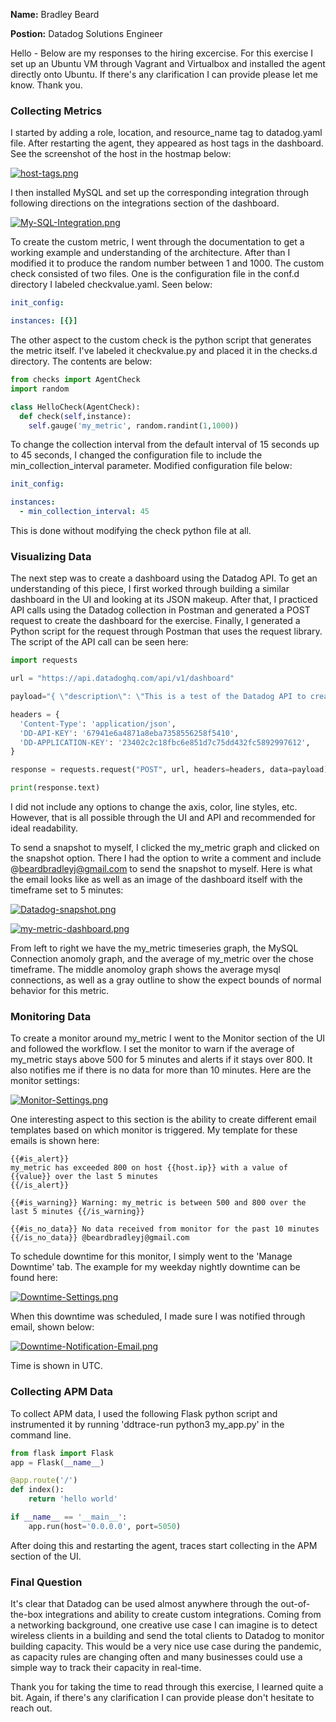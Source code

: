 **Name:** Bradley Beard

**Postion:** Datadog Solutions Engineer

Hello - Below are my responses to the hiring excercise. For this exercise I set up an Ubuntu VM through Vagrant and Virtualbox and installed the agent directly onto Ubuntu. If there's any clarification I can provide please let me know. Thank you. 


### Collecting Metrics

I started by adding a role, location, and resource_name tag to datadog.yaml file. After restarting the agent, they appeared as host tags in the dashboard. See the screenshot of the host in the hostmap below:

[![host-tags.png](https://i.postimg.cc/gj0wZTyh/host-tags.png)](https://postimg.cc/xJWTrg4j)


I then installed MySQL and set up the corresponding integration through following directions on the integrations section of the dashboard. 


[![My-SQL-Integration.png](https://i.postimg.cc/JzR55Qy5/My-SQL-Integration.png)](https://postimg.cc/fJgdwmfV)


To create the custom metric, I went through the documentation to get a working example and understanding of the architecture. After than I modified it to produce the random number between 1 and 1000. The custom check consisted of two files. One is the configuration file in the conf.d directory I labeled checkvalue.yaml. Seen below:

```yaml
init_config:

instances: [{}]
```

The other aspect to the custom check is the python script that generates the metric itself. I've labeled it checkvalue.py and placed it in the checks.d directory. The contents are below:

```python
from checks import AgentCheck
import random

class HelloCheck(AgentCheck):
  def check(self,instance):
    self.gauge('my_metric', random.randint(1,1000))
```

To change the collection interval from the default interval of 15 seconds up to 45 seconds, I changed the configuration file to include the min_collection_interval parameter. Modified configuration file below:

```yaml
init_config:

instances: 
  - min_collection_interval: 45
```

This is done without modifying the check python file at all. 

### Visualizing Data 

The next step was to create a dashboard using the Datadog API. To get an understanding of this piece, I first worked through building a similar dashboard in the UI and looking at its JSON makeup. After that, I practiced API calls using the Datadog collection in Postman and generated a POST request to create the dashboard for the exercise. Finally, I generated a Python script for the request through Postman that uses the request library. The script of the API call can be seen here:

```python
import requests

url = "https://api.datadoghq.com/api/v1/dashboard"

payload="{ \"description\": \"This is a test of the Datadog API to create a dashboard\", \"is_read_only\": false, \"layout_type\": \"ordered\", \"notify_list\": [], \"title\": \"Bradley Beard API Dashboard\", \"widgets\": [ { \"definition\": { \"title\": \"my_metric over time\", \"type\": \"timeseries\", \"requests\": [ { \"q\": \"avg:my_metric{host:vagrant}\" } ] } }, { \"definition\": { \"title\": \"Avg of mysql.net.connections\", \"type\": \"timeseries\", \"requests\": [ { \"q\": \"anomalies(avg:mysql.net.connections{host:vagrant}, 'basic', 2)\" } ] } }, { \"definition\": { \"title\": \"Avg of my_metric over host:vagrant\", \"type\": \"query_value\", \"requests\": [ { \"q\": \"avg:my_metric{host:vagrant}.rollup(avg, 3600)\" } ], \"type\": \"query_value\" } } ] }"

headers = {
  'Content-Type': 'application/json',
  'DD-API-KEY': '67941e6a4871a8eba7358556258f5410',
  'DD-APPLICATION-KEY': '23402c2c18fbc6e851d7c75dd432fc5892997612',
}

response = requests.request("POST", url, headers=headers, data=payload)

print(response.text)
```

I did not include any options to change the axis, color, line styles, etc. However, that is all possible through the UI and API and recommended for ideal readability. 

To send a snapshot to myself, I clicked the my_metric graph and clicked on the snapshot option. There I had the option to write a comment and include @beardbradleyj@gmail.com to send the snapshot to myself. Here is what the email looks like as well as an image of the dashboard itself with the timeframe set to 5 minutes:

[![Datadog-snapshot.png](https://i.postimg.cc/2jxBQLW4/Datadog-snapshot.png)](https://postimg.cc/NL5MYMpM)

[![my-metric-dashboard.png](https://i.postimg.cc/TYwhn7f6/my-metric-dashboard.png)](https://postimg.cc/K46Z251q)

From left to right we have the my_metric timeseries graph, the MySQL Connection anomoly graph, and the average of my_metric over the chose timeframe. The middle anomoloy graph shows the average mysql connections, as well as a gray outline to show the expect bounds of normal behavior for this metric. 


### Monitoring Data 

To create a monitor around my_metric I went to the Monitor section of the UI and followed the workflow. I set the monitor to warn if the average of my_metric stays above 500 for 5 minutes and alerts if it stays over 800. It also notifies me if there is no data for more than 10 minutes. Here are the monitor settings:

[![Monitor-Settings.png](https://i.postimg.cc/x8dHJ96r/Monitor-Settings.png)](https://postimg.cc/XGTXt6Mx)

One interesting aspect to this section is the ability to create different email templates based on which monitor is triggered. My template for these emails is shown here:

```
{{#is_alert}} 
my_metric has exceeded 800 on host {{host.ip}} with a value of {{value}} over the last 5 minutes
{{/is_alert}} 

{{#is_warning}} Warning: my_metric is between 500 and 800 over the last 5 minutes {{/is_warning}}

{{#is_no_data}} No data received from monitor for the past 10 minutes {{/is_no_data}} @beardbradleyj@gmail.com
```

To schedule downtime for this monitor, I simply went to the 'Manage Downtime' tab. The example for my weekday nightly downtime can be found here: 

[![Downtime-Settings.png](https://i.postimg.cc/dV0qbLLc/Downtime-Settings.png)](https://postimg.cc/dLzPdQ25)

When this downtime was scheduled, I made sure I was notified through email, shown below:

[![Downtime-Notification-Email.png](https://i.postimg.cc/43tjqgbT/Downtime-Notification-Email.png)](https://postimg.cc/v1YPxCNP)

Time is shown in UTC. 

### Collecting APM Data

To collect APM data, I used the following Flask python script and instrumented it by running 'ddtrace-run python3 my_app.py' in the command line. 

```python
from flask import Flask
app = Flask(__name__)

@app.route('/')
def index():
    return 'hello world'

if __name__ == '__main__':
    app.run(host='0.0.0.0', port=5050)
```

After doing this and restarting the agent, traces start collecting in the APM section of the UI. 


### Final Question 

It's clear that Datadog can be used almost anywhere through the out-of-the-box integrations and ability to create custom integrations. Coming from a networking background, one creative use case I can imagine is to detect wireless clients in a building and send the total clients to Datadog to monitor building capacity. This would be a very nice use case during the pandemic, as capacity rules are changing often and many businesses could use a simple way to track their capacity in real-time. 


Thank you for taking the time to read through this exercise, I learned quite a bit. Again, if there's any clarification I can provide please don't hesitate to reach out. 

